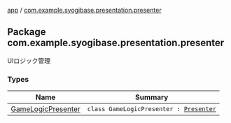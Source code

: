 [app](../index.md) / [com.example.syogibase.presentation.presenter](./index.md)

## Package com.example.syogibase.presentation.presenter

UIロジック管理

### Types

| Name | Summary |
|---|---|
| [GameLogicPresenter](-game-logic-presenter/index.md) | `class GameLogicPresenter : `[`Presenter`](../com.example.syogibase.presentation.contact/-game-view-contact/-presenter/index.md) |
